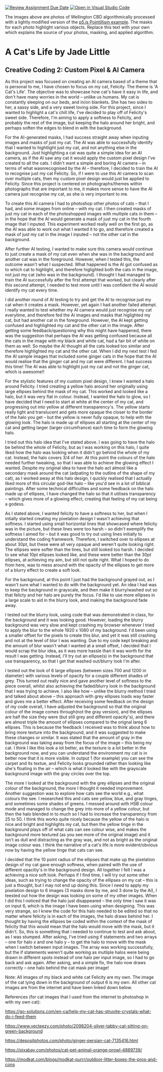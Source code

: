 [![Review Assignment Due Date](https://classroom.github.com/assets/deadline-readme-button-24ddc0f5d75046c5622901739e7c5dd533143b0c8e959d652212380cedb1ea36.svg)](https://classroom.github.com/a/fhdOjw6q)
[![Open in Visual Studio Code](https://classroom.github.com/assets/open-in-vscode-718a45dd9cf7e7f842a935f5ebbe5719a5e09af4491e668f4dbf3b35d5cca122.svg)](https://classroom.github.com/online_ide?assignment_repo_id=11930259&assignment_repo_type=AssignmentRepo)

The images above are photos of Wellington CBD algorithmically processed with a lightly modified version of the [p5.js Pointillism example](https://p5js.org/examples/image-pointillism.html). The masks for each photo highlight various objects. Replace this text with your own which explains the source of your photos, masking, and applied algorithm.

# A Cat's Life by Jade Little
## Creative Coding 2: Custom Pixel & AI Camera

As this project was focused on creating an AI camera based of a theme that is personal to me, I have chosen to focus on my cat, Felicity. The theme is 'A Cat's Life'. The objective was to showcase how cat's have it easy in life, and don't have many worries in the world – unlike us humans. My cat is constantly sleeping on our beds, and in/on blankets. She has two sides to her, a sassy side, and a very sweet loving side. For this project, since I wanted to highlight a cat's chill life, I've decided to play off of Felicity's sweet side. Therefore, I'm aiming to apply a softness to Felicity, and probably the rest of the image, but keeping the halo around her bright, and perhaps soften the edges to blend in with the background.

For the AI-generated masks, I had success straight away when inputing images and masks of just my cat. The AI was able to successfully identify that I wanted to hightlight just my cat, and not anything else in the background. Just highlighting a cat was quite a simple idea for an AI camera, as if the AI saw any cat it would apply the custom pixel design I've created to all the cats. I didn't want a simple and boring AI camera – in terms of what wasnrecognised by the AI – therefore, I decided to train the AI to recognise just my cat Felicity. So, if I were to use this AI camera to scan over multiple cats, then my custom pixel design would just be applied to Felicity. Since this project is centered on photographs/themes within photographs that are important to me, it makes more sense to have the AI camera just recognise my cat, as she is very important to me. 

To create this AI camera I had to photoshop other photos of cats – that I had, and some images from online – with my cat. I then created masks of just my cat in each of the photoshopped images with multiple cats in them – in the hope that the AI would generate a mask of just my cat in the fourth image that I inputed. This experiment worked really well on the first go, as the AI was able to work out what I wanted it to go, and therefore created a mask of just my cat in the image I inputed – not the other cat in the background. 

After further AI testing, I wanted to make sure this camera would continue to just create a mask of my cat even when she was in the background and another cat was in the foreground. However, when I tested this, the outcome wasn't what I suspected. What happened is the AI got confused as to which cat to highlight, and therefore higlighted both the cats in the image, not just my cat (who was in the background). I thought I had managed to train the AI successfully after the first attempt that worked, but clearly after this second attempt, I needed to test more until I was confident the AI would identify my cat every time. 

I did another round of AI testing to try and get the AI to recognise just my cat when it creates a mask. However, yet again I had another failed attempt. I really wanted to test whether my AI camera would just recognise my cat everytime, and therefore fed the Ai images and masks that higlighted my cat, but had another cat in the foreground. However, the AI kept getting confused and highlighted my cat and the other cat in the image. After getting some feedback/questioning why this might have happened, there was the suggestion that perhaps the AI was getting confused because all the cats in the image with my black and white cat, had a fair bit of white on them as well. So maybe the AI thought all the cats looked too similar and therefore highlighted my cat and the other cat. When I did my next test I fed the AI sample images that included some ginger cats in the hope that the AI would realise that the ginger cat and my cat were different. I had success this time! The AI was able to highlight just my cat and not the ginger cat, which is awesome!!

For the stylistic features of my custom pixel design, I knew I wanted a halo around Felicity. I tried creating a yellow halo around her originally using large ellipses behind the mask of my cat. This worked and looked like a halo, but it was very flat in colour. Instead, I wanted the halo to glow, so I have decided that I need to start at white at the center of my cat, and progressing out into yellow at different transparency's. The yellow starts really light and translucent and gets more opaque the closer to the border of the halo you get – but the yellow is never fully opaque, to help with the glowing look. The halo is made up of ellipses all starting at the center of my cat and getting larger (larger circumfrance) each time to form the glowing halo. 

I tried out this halo idea that I've stated above. I was going to have the halo be behind the whole of Felicity, but as I was working on this halo, I quite liked how the halo was looking when it didn't go behind the whole of my cat. Instead, the halo covers 3/4 of her. At this point the colours of the halo needed further tweaking, so that I was able to achieve the glowing effect I wanted. Despite my original idea to have the halo act almost like a secondary mask around the cat (adpating to the outline of the shape of my cat), as I worked away at this halo design, I quickly realised that I actually liked more of this circular god-like halo – like you'd see in a lot of biblical paintings. After some technical difficulties and some feedback on the halo made up of ellipses, I have changed the halo so that it utilises transparency – which gives more of a glowing effect, creating that feeling of my cat being a godess. 

As I stated above, I wanted felicity to have a softness to her, but when I intially started creating my pixelation design I wasn't achieving that softness. I started using small horizontal lines that showcased where felicity was in the picture, but these lines were too harsh – so didn't exemplify the softness I aimed for – but it was good to try out using lines initially to understand the coding framework. Therefore, I switched over to ellipses at about 30pt, but these were all very opaque and weren't quite looking right. The ellipses were softer than the lines, but still looked too harsh. I decided to see what 10pt ellipses looked like, and these were better than the 30pt ellipses, at achieving my aim, but still not quite right. What I hoped to do from here, was to mess around with the opacity of the ellipses to get more of a blurry effect to create a soft look. 

For the background, at this point I just had the background grayed out, as I wasn't sure what I wanted to do with the background yet. An idea I had was to keep the background in grayscale, and then make it blurry/washed out so that felicty and her halo are purely the focus. I'd like to use more ellipses in a large scale to aid in the blurry look, amd making the background fade away.  

I tested out the blurry look, using code that was demonstrated in class, for the background and it was looking good. However, loading the blurry background was very slow and kept crashing my browser whenever I tried to apply the blur to the whole 1920 x 1080 of my background. I'd been using a smaller offset for the pixels to create this blur, and yet it was still crashing and not at the level of blur I was wanting. Due to my code kept breaking and the amount of blur wasn't what I wanted at a small offset, I decided that I would scrap the blur idea, as it was more hassle than it was worth for the result I was getting. Instead, I'll try out an ellipse(s) in the background that use transparency, so that I get that washed out/blurry look I'm after. 

I tested out the look of 6 large ellipses (between sizes 700 and 1200 in diameter) with various levels of opacity for a couple different shades of grey. This turned out really nice and gave another level of softness to the piece overall, whilst also achieving the faded/blurry look in the background that I was trying to achieve. I also like how – unlike the blurry method I tried and talked about above – this approach with grey ellipses loads way faster and gives me a better effect. After receiving some feedback on the design of my code overall, I have adjusted the background so that the original colour of the image comes through(not the gray version), and the ellipses are half the size they were (but still grey and different opacity's), and there are almost triple the amount of ellipses compared to the orignal lareg 6 ellipses. This is because the feedback I received was to think about how to bring more texture into the background, and it was suggested to make these changes or similar. It was stated that the amount of gray in the background was taking away from the focus of the image – this being my cat. I think I like this look a lot better, as the texture is a lot better in the background now, and you can understand the environment my cat is in better now that it is more visible. In output 1 (for example) you can see the carpet and its textue, and Felicity looks grounded rather than looking like she's floating in the air – which is what it looked like with the grayscale background image with the gray circles over the top.

The more I looked at the background with the grey ellipses and the original colour of the background, the more I thought it needed improvement. Another suggestion was to explore how cats see the world e.g., what colours the see. I researched this and cats see yellow, blue, and gray tinges, and sometimes some shades of greens. I messed around with HSB colour mode and managed to change the grey into more of a yellow colour, but then the halo blended in to much so I had to increase the transparency from 25 to 50. I think this works quite nicely because the yellow of the halo is nice and bright and highlights my cat, but then the yellow tinge in the background plays off of what cats can see colour wise, and makes the background more textured (as you see more of the original image) and it isn't as dull and distracting as the gray was, and not as bright as the original image colour was. I think the narrative of a cat's life is more evident/obvious now by having the yellow tinge that cats can see. 

I decided that the 10 point radius of the ellipses that make up the pixelation design of my cat gave enough softness, when paired with the use of different opacitiy's in the background design. All together I felt I was a achieving a nice soft look. Perhaps if I find time, I will try out some other ideas, such as trying to change the opacity of the ellipses on my cat – this is just a thought, but I may not end up doing this. Since I need to apply my pixelation design to 6 images (3 masks done by me, and 3 done by the AI), I teested out how the design was looking on some of my other images. When I did this I noticed that the halo just disappeared – the only time I saw it was on input 6, which is the image I have been using when designing. This was very strange, so I knew the code for this halo needed to be edited so that no matter where felicity is in each of the images, the halo draws behind her. I thought by having the ellipses be coded within the context of the mask of felicity that this would mean that the halo would move with the mask, but it didn't. So, this is something that i needed to continue to test and ask about, as I was stumped. After asking, I've tried using if statements and two arrays – one for halo x and one halo y – to get the halo to move with the mask when I switch between input images. The array was working successfully, but the if statements weren't quite working as mutliple halos were being drawn in different spots instead of one halo per input image, so I had to go back and ask again. After asking, and a simple fix, the halo now draws correctly – one halo behind the cat mask per image! 


Note: All images of my black and white cat Felicity are my own. The image of the cat lying down in the background of output 6 is my own. All other cat images are from the internet and have been linked down below. 

References (for cat images that I used from the internet to photoshop in with my own cat):

https://go-solutions.com/en-ca/help-my-cat-has-struvite-crystals-what-do-i-feed-them 

https://www.vecteezy.com/photo/2098204-silver-tabby-cat-sitting-on-green-background 

https://depositphotos.com/photo/ginger-persian-cat-7135416.html 

https://pixabay.com/photos/cat-pet-animal-orange-prowl-4889739/ 

https://modkat.com/blogs/modkat-purrr/outdoor-litter-boxes-the-pros-and-cons 

